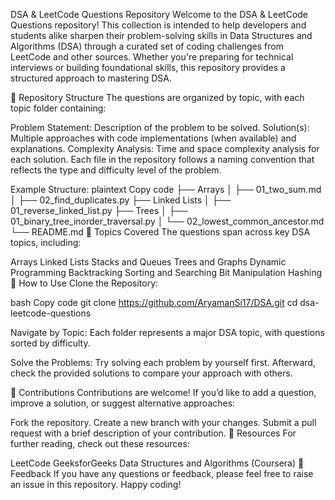 DSA & LeetCode Questions Repository
Welcome to the DSA & LeetCode Questions repository! This collection is intended to help developers and students alike sharpen their problem-solving skills in Data Structures and Algorithms (DSA) through a curated set of coding challenges from LeetCode and other sources. Whether you're preparing for technical interviews or building foundational skills, this repository provides a structured approach to mastering DSA.

📂 Repository Structure
The questions are organized by topic, with each topic folder containing:

Problem Statement: Description of the problem to be solved.
Solution(s): Multiple approaches with code implementations (when available) and explanations.
Complexity Analysis: Time and space complexity analysis for each solution.
Each file in the repository follows a naming convention that reflects the type and difficulty level of the problem.

Example Structure:
plaintext
Copy code
├── Arrays
│   ├── 01_two_sum.md
│   ├── 02_find_duplicates.py
├── Linked Lists
│   ├── 01_reverse_linked_list.py
├── Trees
│   ├── 01_binary_tree_inorder_traversal.py
│   └── 02_lowest_common_ancestor.md
└── README.md
📌 Topics Covered
The questions span across key DSA topics, including:

Arrays
Linked Lists
Stacks and Queues
Trees and Graphs
Dynamic Programming
Backtracking
Sorting and Searching
Bit Manipulation
Hashing
🚀 How to Use
Clone the Repository:

bash
Copy code
git clone https://github.com/AryamanSi17/DSA.git
cd dsa-leetcode-questions

Navigate by Topic: Each folder represents a major DSA topic, with questions sorted by difficulty.

Solve the Problems: Try solving each problem by yourself first. Afterward, check the provided solutions to compare your approach with others.

📝 Contributions
Contributions are welcome! If you’d like to add a question, improve a solution, or suggest alternative approaches:

Fork the repository.
Create a new branch with your changes.
Submit a pull request with a brief description of your contribution.
📖 Resources
For further reading, check out these resources:

LeetCode
GeeksforGeeks
Data Structures and Algorithms (Coursera)
💬 Feedback
If you have any questions or feedback, please feel free to raise an issue in this repository. Happy coding!

